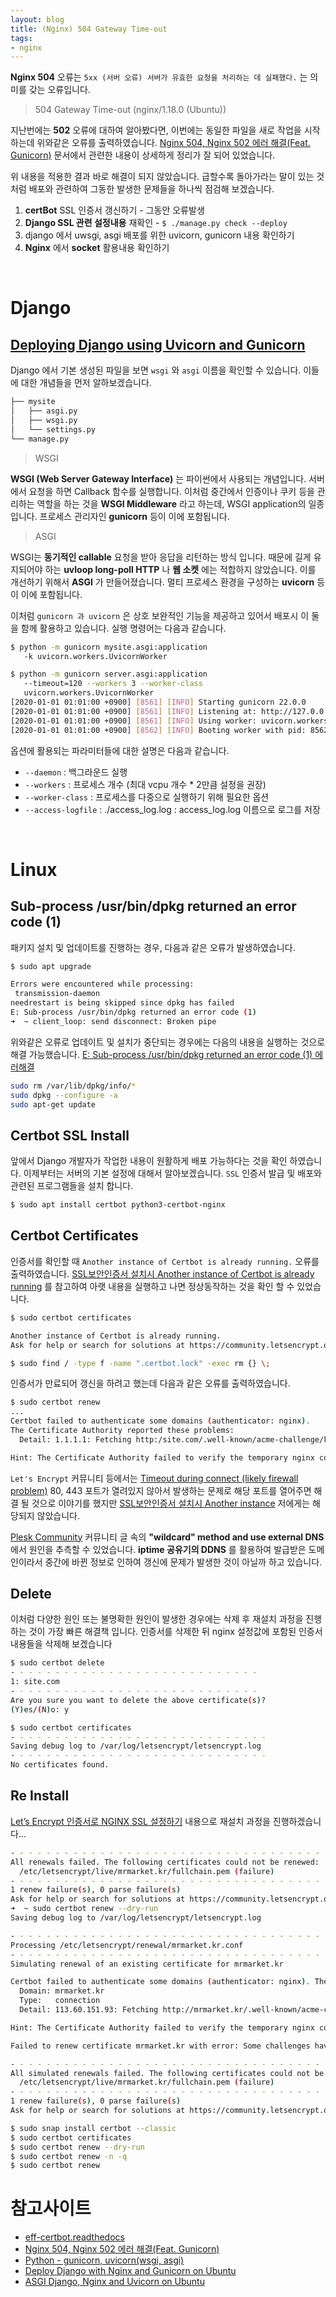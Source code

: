 ```yaml
---
layout: blog
title: (Nginx) 504 Gateway Time-out
tags:
- nginx
---
```


**Nginx 504** 오류는 `5xx (서버 오류) 서버가 유효한 요청을 처리하는 데 실패했다.` 는 의미를 갖는 오류입니다.

> 504 Gateway Time-out (nginx/1.18.0 (Ubuntu))

지난번에는 **502** 오류에 대하여 알아봤다면, 이번에는 동일한 파일을 새로 작업을 시작하는데 위와같은 오류를 출력하였습니다. [ Nginx 504, Nginx 502 에러 해결(Feat. Gunicorn)](https://velog.io/@ssssujini99/WebError-Nginx-504-Nginx-502-%EC%97%90%EB%9F%AC-%ED%95%B4%EA%B2%B0%EA%B8%B0-Feat.-Gunicorn) 문서에서 관련한 내용이 상세하게 정리가 잘 되어 있었습니다.

위 내용을 적용한 결과 바로 해결이 되지 않았습니다. 급할수록 돌아가라는 말이 있는 것처럼 배포와 관련하여 그동한 발생한 문제들을 하나씩 점검해 보겠습니다.
1. **certBot** SSL 인증서 갱신하기 - 그동안 오류발생
2. **Django SSL 관련 설정내용** 재확인 - `$ ./manage.py check --deploy`
3. django 에서 uwsgi, asgi 배포를 위한 uvicorn, gunicorn 내용 확인하기
4. **Nginx** 에서 **socket** 활용내용 확인하기

<br/>

# Django
## [Deploying Django using Uvicorn and Gunicorn](https://docs.djangoproject.com/en/5.0/howto/deployment/asgi/uvicorn/#deploying-django-using-uvicorn-and-gunicorn)
Django 에서 기본 생성된 파일을 보면 `wsgi` 와 `asgi` 이름을 확인할 수 있습니다. 이들에 대한 개념들을 먼저 알하보겠습니다.
```bash
├── mysite
│   ├── asgi.py
│   ├── wsgi.py
│   └── settings.py
└── manage.py
```

> WSGI

**WSGI (Web Server Gateway Interface)** 는 파이썬에서 사용되는 개념입니다. 서버에서 요청을 하면 Callback 함수를 실행합니다. 이처럼 중간에서 인증이나 쿠키 등을 관리하는 역할을 하는 것을 **WSGI Middleware** 라고 하는데, WSGI application의 일종입니다. 프로세스 관리자인 **gunicorn** 등이 이에 포함됩니다.

> ASGI

WSGI는 **동기적인 callable** 요청을 받아 응답을 리턴하는 방식 입니다. 때문에 길게 유지되어야 하는 **uvloop long-poll HTTP** 나 **웹 소켓** 에는 적합하지 않았습니다. 이를 개선하기 위해서 **ASGI** 가 만들어졌습니다. 멀티 프로세스 환경을 구성하는 **uvicorn** 등이 이에 포함됩니다.

이처럼 `gunicorn 과 uvicorn` 은 상호 보완적인 기능을 제공하고 있어서 배포시 이 둘을 함께 활용하고 있습니다. 실행 명령어는 다음과 같습니다.
```bash
$ python -m gunicorn mysite.asgi:application
   -k uvicorn.workers.UvicornWorker

$ python -m gunicorn server.asgi:application 
   --timeout=120 --workers 3 --worker-class 
   uvicorn.workers.UvicornWorker
[2020-01-01 01:01:00 +0900] [8561] [INFO] Starting gunicorn 22.0.0
[2020-01-01 01:01:00 +0900] [8561] [INFO] Listening at: http://127.0.0.1:8000 (8561)
[2020-01-01 01:01:00 +0900] [8561] [INFO] Using worker: uvicorn.workers.UvicornWorker
[2020-01-01 01:01:00 +0900] [8562] [INFO] Booting worker with pid: 8562
```

옵션에 활용되는 파라미터들에 대한 설명은 다음과 같습니다.
- `--daemon` : 백그라운드 실행
- `--workers` : 프로세스 개수 (최대 vcpu 개수 * 2만큼 설정을 권장)
- `--worker-class` : 프로세스를 다중으로 실행하기 위해 필요한 옵션
- `--access-logfile` : ./access_log.log : access_log.log 이름으로 로그를 저장

<br/>

# Linux
## Sub-process /usr/bin/dpkg returned an error code (1)
패키지 설치 및 업데이트를 진행하는 경우, 다음과 같은 오류가 발생하였습니다.
```bash
$ sudo apt upgrade

Errors were encountered while processing:
 transmission-daemon
needrestart is being skipped since dpkg has failed
E: Sub-process /usr/bin/dpkg returned an error code (1)
➜  ~ client_loop: send disconnect: Broken pipe
```

위와같은 오류로 업데이트 및 설치가 중단되는 경우에는 다음의 내용을 실행하는 것으로 해결 가능했습니다. [E: Sub-process /usr/bin/dpkg returned an error code (1) 에러해결](https://lovflag.tistory.com/47)
```bash
sudo rm /var/lib/dpkg/info/*
sudo dpkg --configure -a
sudo apt-get update
```

## Certbot SSL Install
앞에서 Django 개발자가 작업한 내용이 원활하게 배포 가능하다는 것을 확인 하였습니다. 이제부터는 서버의 기본 설정에 대해서 알아보겠습니다. `SSL` 인증서 발급 및 배포와 관련된 프로그램들을 설치 합니다.
```bash
$ sudo apt install certbot python3-certbot-nginx
```

## Certbot Certificates
인증서를 확인할 때 `Another instance of Certbot is already running.` 오류를 출력하였습니다. [SSL보안인증서 설치시 Another instance of Certbot is already running](https://linguist79.tistory.com/1514) 를 참고하여 아랫 내용을 실행하고 나면 정상동작하는 것을 확인 할 수 있었습니다.
```bash
$ sudo certbot certificates

Another instance of Certbot is already running.
Ask for help or search for solutions at https://community.letsencrypt.org. See the logfile /tmp/tmp98hh_l1r/log or re-run Certbot with -v for more details.

$ sudo find / -type f -name ".certbot.lock" -exec rm {} \;
```

인증서가 만료되어 갱신을 하려고 했는데 다음과 같은 오류를 출력하였습니다.
```bash
$ sudo certbot renew
...
Certbot failed to authenticate some domains (authenticator: nginx).
The Certificate Authority reported these problems:
  Detail: 1.1.1.1: Fetching http:/site.com/.well-known/acme-challenge/k9odol4iZhWo3rRPn-K-aLVBzd-h4bbLDPbtbJwpeSs: Timeout during connect (likely firewall problem)

Hint: The Certificate Authority failed to verify the temporary nginx configuration changes made by Certbot. Ensure the listed domains point to this nginx server and that it is accessible from the internet.
```

`Let's Encrypt` 커뮤니티 등에서는 [Timeout during connect (likely firewall problem)](https://community.letsencrypt.org/t/timeout-during-connect-likely-firewall-problem/191530/6) 80, 443 포트가 열려있지 않아서 발생하는 문제로 해당 포트를 열어주면 해결 될 것으로 이야기를 했지만 [SSL보안인증서 설치시 Another instance](https://linguist79.tistory.com/1514) 저에게는 해당되지 않았습니다. 

[Plesk Community](https://talk.plesk.com/threads/lets-encrypt-timeout-during-connect-likely-firewall-problem.371288/post-933995) 커뮤니티 글 속의 **"wildcard" method and use external DNS** 에서 원인을 추측할 수 있었습니다. **iptime 공유기의 DDNS** 를 활용하여 발급받은 도메인이라서 중간에 바뀐 정보로 인하여 갱신에 문제가 발생한 것이 아닐까 하고 있습니다.

## Delete
이처럼 다양한 원인 또는 불명확한 원인이 발생한 경우에는 삭제 후 재설치 과정을 진행하는 것이 가장 빠른 해결책 입니다. 인증서를 삭제한 뒤 nginx 설정값에 포함된 인증서 내용들을 삭제해 보겠습니다
```bash
$ sudo certbot delete         
- - - - - - - - - - - - - - - - - - - - - - - - - - - -
1: site.com
- - - - - - - - - - - - - - - - - - - - - - - - - - - -
Are you sure you want to delete the above certificate(s)?
(Y)es/(N)o: y

$ sudo certbot certificates
- - - - - - - - - - - - - - - - - - - - - - - - - - - - -
Saving debug log to /var/log/letsencrypt/letsencrypt.log
- - - - - - - - - - - - - - - - - - - - - - - - - - - - -
No certificates found.
```

## Re Install
[Let’s Encrypt 인증서로 NGINX SSL 설정하기](https://nginxstore.com/blog/nginx/lets-encrypt-%EC%9D%B8%EC%A6%9D%EC%84%9C%EB%A1%9C-nginx-ssl-%EC%84%A4%EC%A0%95%ED%95%98%EA%B8%B0/) 내용으로 재설치 과정을 진행하겠습니다...

```bash
- - - - - - - - - - - - - - - - - - - - - - - - - - - - - - - - - - - - - - - -
All renewals failed. The following certificates could not be renewed:
  /etc/letsencrypt/live/mrmarket.kr/fullchain.pem (failure)
- - - - - - - - - - - - - - - - - - - - - - - - - - - - - - - - - - - - - - - -
1 renew failure(s), 0 parse failure(s)
Ask for help or search for solutions at https://community.letsencrypt.org. See the logfile /var/log/letsencrypt/letsencrypt.log or re-run Certbot with -v for more details.
➜  ~ sudo certbot renew --dry-run
Saving debug log to /var/log/letsencrypt/letsencrypt.log

- - - - - - - - - - - - - - - - - - - - - - - - - - - - - - - - - - - - - - - -
Processing /etc/letsencrypt/renewal/mrmarket.kr.conf
- - - - - - - - - - - - - - - - - - - - - - - - - - - - - - - - - - - - - - - -
Simulating renewal of an existing certificate for mrmarket.kr

Certbot failed to authenticate some domains (authenticator: nginx). The Certificate Authority reported these problems:
  Domain: mrmarket.kr
  Type:   connection
  Detail: 113.60.151.93: Fetching http://mrmarket.kr/.well-known/acme-challenge/_nSe7ZPzIBn0TehfkbDAz-uwhtnp1qYYRqQKsXDCBSA: Timeout during connect (likely firewall problem)

Hint: The Certificate Authority failed to verify the temporary nginx configuration changes made by Certbot. Ensure the listed domains point to this nginx server and that it is accessible from the internet.

Failed to renew certificate mrmarket.kr with error: Some challenges have failed.

- - - - - - - - - - - - - - - - - - - - - - - - - - - - - - - - - - - - - - - -
All simulated renewals failed. The following certificates could not be renewed:
  /etc/letsencrypt/live/mrmarket.kr/fullchain.pem (failure)
- - - - - - - - - - - - - - - - - - - - - - - - - - - - - - - - - - - - - - - -
1 renew failure(s), 0 parse failure(s)
Ask for help or search for solutions at https://community.letsencrypt.org. See the logfile /var/log/letsencrypt/letsencrypt.log or re-run Certbot with -v for more details.
```
```bash
$ sudo snap install certbot --classic
$ sudo certbot certificates
$ sudo certbot renew --dry-run
$ sudo certbot renew -n -q
$ sudo certbot renew
```

# 참고사이트
- [eff-certbot.readthedocs](https://eff-certbot.readthedocs.io/en/stable/using.html#nginx)
- [Nginx 504, Nginx 502 에러 해결(Feat. Gunicorn)](https://velog.io/@ssssujini99/WebError-Nginx-504-Nginx-502-%EC%97%90%EB%9F%AC-%ED%95%B4%EA%B2%B0%EA%B8%B0-Feat.-Gunicorn)
- [Python - gunicorn, uvicorn(wsgi, asgi)](https://velog.io/@so-eun/Python-gunicorn-uvicornwsgi-asgi)
- [Deploy Django with Nginx and Gunicorn on Ubuntu](https://youtu.be/S5TfD50s4Lo?si=kwOFQLlcsU6E4hPm)
- [ASGI Django, Nginx and Uvicorn on Ubuntu](https://gautamankul.medium.com/how-deploy-an-asgi-django-application-with-postgres-nginx-and-uvicorn-on-ubuntu-607f3b97fef3)
